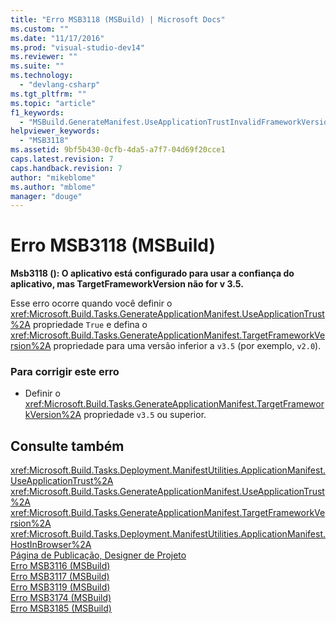 ```yaml
---
title: "Erro MSB3118 (MSBuild) | Microsoft Docs"
ms.custom: ""
ms.date: "11/17/2016"
ms.prod: "visual-studio-dev14"
ms.reviewer: ""
ms.suite: ""
ms.technology: 
  - "devlang-csharp"
ms.tgt_pltfrm: ""
ms.topic: "article"
f1_keywords: 
  - "MSBuild.GenerateManifest.UseApplicationTrustInvalidFrameworkVersion"
helpviewer_keywords: 
  - "MSB3118"
ms.assetid: 9bf5b430-0cfb-4da5-a7f7-04d69f20cce1
caps.latest.revision: 7
caps.handback.revision: 7
author: "mikeblome"
ms.author: "mblome"
manager: "douge"
---
```

# Erro MSB3118 (MSBuild)
**Msb3118 \(\): O aplicativo está configurado para usar a confiança do aplicativo, mas TargetFrameworkVersion não for v 3.5.**  
  
 Esse erro ocorre quando você definir o <xref:Microsoft.Build.Tasks.GenerateApplicationManifest.UseApplicationTrust%2A> propriedade `True` e defina o <xref:Microsoft.Build.Tasks.GenerateApplicationManifest.TargetFrameworkVersion%2A> propriedade para uma versão inferior a `v3.5` \(por exemplo, `v2.0`\).  
  
### Para corrigir este erro  
  
-   Definir o <xref:Microsoft.Build.Tasks.GenerateApplicationManifest.TargetFrameworkVersion%2A> propriedade `v3.5` ou superior.  
  
## Consulte também  
 <xref:Microsoft.Build.Tasks.Deployment.ManifestUtilities.ApplicationManifest.UseApplicationTrust%2A>   
 <xref:Microsoft.Build.Tasks.GenerateApplicationManifest.UseApplicationTrust%2A>   
 <xref:Microsoft.Build.Tasks.GenerateApplicationManifest.TargetFrameworkVersion%2A>   
 <xref:Microsoft.Build.Tasks.Deployment.ManifestUtilities.ApplicationManifest.HostInBrowser%2A>   
 [Página de Publicação, Designer de Projeto](../ide/reference/publish-page-project-designer.md)   
 [Erro MSB3116 \(MSBuild\)](../misc/msbuild-error-msb3116.md)   
 [Erro MSB3117 \(MSBuild\)](/visual-cpp/misc/msbuild-error-msb3117)   
 [Erro MSB3119 \(MSBuild\)](../misc/msbuild-error-msb3119.md)   
 [Erro MSB3174 \(MSBuild\)](/visual-cpp/misc/msbuild-error-msb3174)   
 [Erro MSB3185 \(MSBuild\)](../misc/msbuild-error-msb3185.md)